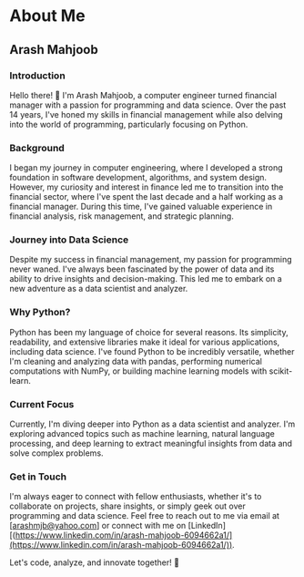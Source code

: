 # About Me

## Arash Mahjoob

### Introduction

Hello there! 👋 I'm Arash Mahjoob, a computer engineer turned financial manager with a passion for programming and data science. Over the past 14 years, I've honed my skills in financial management while also delving into the world of programming, particularly focusing on Python.

### Background

I began my journey in computer engineering, where I developed a strong foundation in software development, algorithms, and system design. However, my curiosity and interest in finance led me to transition into the financial sector, where I've spent the last decade and a half working as a financial manager. During this time, I've gained valuable experience in financial analysis, risk management, and strategic planning.

### Journey into Data Science

Despite my success in financial management, my passion for programming never waned. I've always been fascinated by the power of data and its ability to drive insights and decision-making. This led me to embark on a new adventure as a data scientist and analyzer.

### Why Python?

Python has been my language of choice for several reasons. Its simplicity, readability, and extensive libraries make it ideal for various applications, including data science. I've found Python to be incredibly versatile, whether I'm cleaning and analyzing data with pandas, performing numerical computations with NumPy, or building machine learning models with scikit-learn.

### Current Focus

Currently, I'm diving deeper into Python as a data scientist and analyzer. I'm exploring advanced topics such as machine learning, natural language processing, and deep learning to extract meaningful insights from data and solve complex problems.

### Get in Touch

I'm always eager to connect with fellow enthusiasts, whether it's to collaborate on projects, share insights, or simply geek out over programming and data science. Feel free to reach out to me via email at [arashmjb@yahoo.com] or connect with me on [LinkedIn][(https://www.linkedin.com/in/arash-mahjoob-6094662a1/](https://www.linkedin.com/in/arash-mahjoob-6094662a1/)).

Let's code, analyze, and innovate together! 🚀

